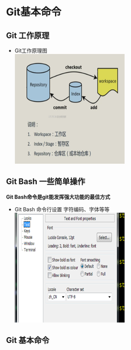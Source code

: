 # Git基本命令

## Git 工作原理

- Git工作原理图  
<img style="width:300px;height:300px" 
src='images/Git2.png'/>


## Git Bash 一些简单操作

**Git Bash命令是git能发挥强大功能的最佳方式**
- Git Bash 命令行设置 字符编码、字体等等  
<img style="width:300px;height:300px" 
src='images/Git1.png'/>


## Git 基本命令



<!--文档注释  -->


